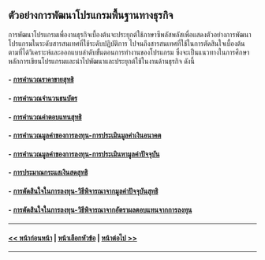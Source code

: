 ## ตัวอย่างการพัฒนาโปรแกรมพื้นฐานทางธุรกิจ
	
การพัฒนาโปรแกรมเพื่องานธุรกิจเบื้องต้นจะประยุกต์ใช้ภาษาซีพลัสพลัสเพื่อแสดงตัวอย่างการพัฒนาโปรแกรมในระดับสารสนเทศที่ใช้ระดับปฏิบัติการ ไปจนถึงสารสนเทศที่ใช้ในการตัดสินใจเบื้องต้น ตามที่ได้วิเคราะห์และออกแบบลำดับขั้นตอนการทำงานของโปรแกรม ซึ่งจะเป็นแนวทางในการศึกษาหลักการเขียนโปรแกรมและนำไปพัฒนาและประยุกต์ใช้ในงานด้านธุรกิจ ดังนี้

#### - [การคำนวณราคาขายสุทธิ](0903-1.md)
#### - [การคำนวณจำนวนธนบัตร](0903-2.md)
#### - [การคำนวณค่าตอบแทนสุทธิ](0903-3.md)
#### - [การคำนวณมูลค่าของการลงทุน-การประเมินมูลค่าเงินอนาคต](0903-4.md)
#### - [การคำนวณมูลค่าของการลงทุน-การประเมินหามูลค่าปัจจุบัน](0903-5.md)
#### - [การประมาณกระแสเงินสดสุทธิ](0903-6.md)
#### - [การตัดสินใจในการลงทุน-วิธีพิจารณาจากมูลค่าปัจจุบันสุทธิ](0903-7.md)
#### - [การตัดสินใจในการลงทุน-วิธีพิจารณาจากอัตราผลตอบแทนจากการลงทุน](0903-8.md)

---
#### [<< หน้าก่อนหน้า](0902.md) | [หน้าเลือกหัวข้อ](README.md) | [หน้าต่อไป >>](0903-1.md)
---
